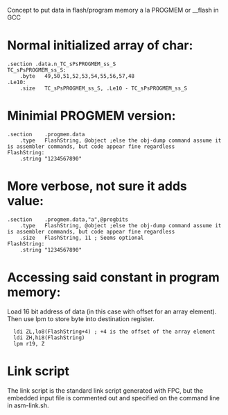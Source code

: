 Concept to put data in flash/program memory a la PROGMEM or __flash in GCC

# Normal initialized array of char: 
```
.section .data.n_TC_sPsPROGMEM_ss_S
TC_sPsPROGMEM_ss_S:
	.byte	49,50,51,52,53,54,55,56,57,48
.Le10:
	.size	TC_sPsPROGMEM_ss_S, .Le10 - TC_sPsPROGMEM_ss_S
```

# Minimial PROGMEM version:
```
.section	.progmem.data
	.type	FlashString, @object ;else the obj-dump command assume it is assembler commands, but code appear fine regardless
FlashString:
	.string	"1234567890"
```
# More verbose, not sure it adds value:
```
.section	.progmem.data,"a",@progbits
	.type	FlashString, @object ;else the obj-dump command assume it is assembler commands, but code appear fine regardless
	.size	FlashString, 11 ; Seems optional
FlashString:
	.string	"1234567890"
```
# Accessing said constant in program memory:
Load 16 bit address of data (in this case with offset for an array element).
Then use lpm to store byte into destination register.
``` 
  ldi ZL,lo8(FlashString+4) ; +4 is the offset of the array element
  ldi ZH,hi8(FlashString)
  lpm r19, Z
```
# Link script
The link script is the standard link script generated with FPC, but the embedded input file is commented out and specified on the command line in asm-link.sh.
